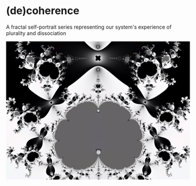 # (de)coherence
A fractal self-portrait series representing our system's experience of plurality and dissociation

![mirror-me](https://github.com/agoramachina/fractal-self-portrait/blob/main/1-1.png)
